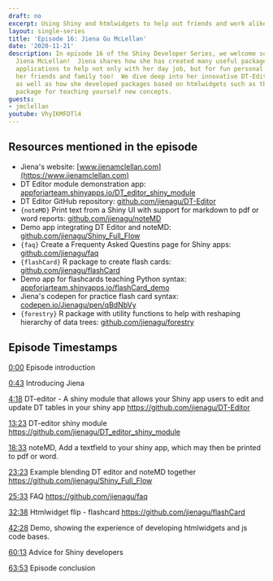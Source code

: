 ```yaml
---
draft: no
excerpt: Using Shiny and htmlwidgets to help out friends and work alike!
layout: single-series
title: 'Episode 16: Jiena Gu McLellan'
date: '2020-11-21'
description: In episode 16 of the Shiny Developer Series, we welcome software developer
  Jiena McLellan!  Jiena shares how she has created many useful packages and Shiny
  applications to help not only with her day job, but for fun personal projects benefiting
  her friends and family too!  We dive deep into her innovative DT-Editor Shiny module,
  as well as how she developed packages based on htmlwidgets such as the flashCard
  package for teaching yourself new concepts.
guests: 
- jmclellan
youtube: VhyIKMFDTl4
---
```


## Resources mentioned in the episode

* Jiena's website: [www.jienamclellan.com](https://www.jienamclellan.com)
* DT Editor module demonstration app: [appforiarteam.shinyapps.io/DT_editor_shiny_module](https://appforiarteam.shinyapps.io/DT_editor_shiny_module/)
* DT Editor GitHub repository: [github.com/jienagu/DT-Editor](https://github.com/jienagu/DT-Editor)
* `{noteMD}` Print text from a Shiny UI with support for markdown to pdf or word reports: [github.com/jienagu/noteMD](https://github.com/jienagu/noteMD)
* Demo app integrating DT Editor and noteMD: [github.com/jienagu/Shiny_Full_Flow](https://github.com/jienagu/Shiny_Full_Flow)
* `{faq}` Create a Frequenty Asked Questins page for Shiny apps: [github.com/jienagu/faq](https://github.com/jienagu/faq)
* `{flashCard}` R package to create flash cards: [github.com/jienagu/flashCard](https://github.com/jienagu/flashCard)
* Demo app for flashcards teaching Python syntax: [appforiarteam.shinyapps.io/flashCard_demo](https://appforiarteam.shinyapps.io/flashCard_demo/)
* Jiena's codepen for practice flash card syntax: [codepen.io/Jienagu/pen/qBdNbVy](https://codepen.io/Jienagu/pen/qBdNbVy)
* `{forestry}` R package with utility functions to help with reshaping hierarchy of data trees: [github.com/jienagu/forestry](https://github.com/jienagu/forestry)

## Episode Timestamps

[0:00](https://www.youtube.com/watch?v=VhyIKMFDTl4&t=0m0s) Episode introduction

[0:43](https://www.youtube.com/watch?v=VhyIKMFDTl4&t=0m43s) Introducing Jiena

[4:18](https://www.youtube.com/watch?v=VhyIKMFDTl4&t=4m18s) DT-editor - A shiny module that allows your Shiny app users to edit and update DT tables in your shiny app <https://github.com/jienagu/DT-Editor>

[13:23](https://www.youtube.com/watch?v=VhyIKMFDTl4&t=13m23s) DT-editor shiny module <https://github.com/jienagu/DT_editor_shiny_module>

[18:33](https://www.youtube.com/watch?v=VhyIKMFDTl4&t=18m33s) noteMD, Add a textfield to your shiny app, which may then be printed to pdf or word.

[23:23](https://www.youtube.com/watch?v=VhyIKMFDTl4&t=23m23s) Example blending DT editor and noteMD together <https://github.com/jienagu/Shiny_Full_Flow>

[25:33](https://www.youtube.com/watch?v=VhyIKMFDTl4&t=25m33s) FAQ <https://github.com/jienagu/faq>

[32:38](https://www.youtube.com/watch?v=VhyIKMFDTl4&t=32m38s) Htmlwidget flip - flashcard <https://github.com/jienagu/flashCard>

[42:28](https://www.youtube.com/watch?v=VhyIKMFDTl4&t=42m28s) Demo, showing the experience of developing htmlwidgets and js code bases.

[60:13](https://www.youtube.com/watch?v=VhyIKMFDTl4&t=60m13s) Advice for Shiny developers

[63:53](https://www.youtube.com/watch?v=VhyIKMFDTl4&t=63m53s) Episode conclusion
